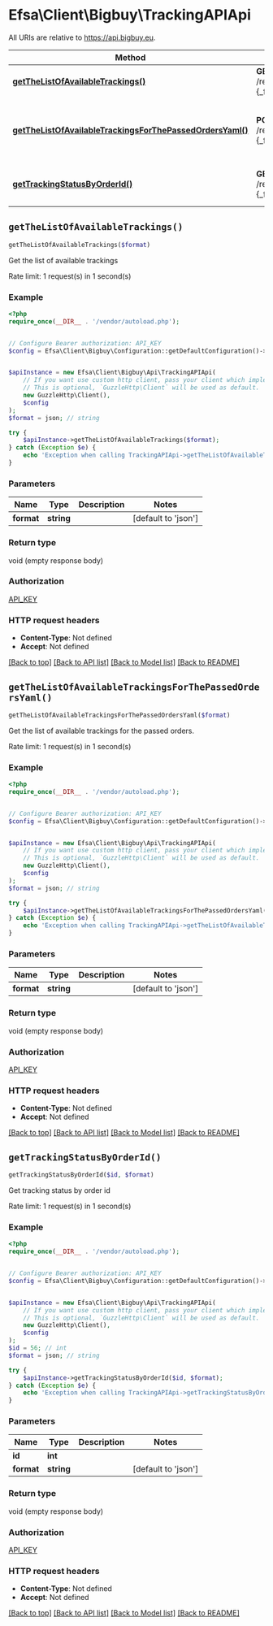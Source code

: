 # Efsa\Client\Bigbuy\TrackingAPIApi

All URIs are relative to https://api.bigbuy.eu.

Method | HTTP request | Description
------------- | ------------- | -------------
[**getTheListOfAvailableTrackings()**](TrackingAPIApi.md#getTheListOfAvailableTrackings) | **GET** /rest/tracking/carriers.{_format} | Get the list of available trackings
[**getTheListOfAvailableTrackingsForThePassedOrdersYaml()**](TrackingAPIApi.md#getTheListOfAvailableTrackingsForThePassedOrdersYaml) | **POST** /rest/tracking/orders.{_format} | Get the list of available trackings for the passed orders.
[**getTrackingStatusByOrderId()**](TrackingAPIApi.md#getTrackingStatusByOrderId) | **GET** /rest/tracking/order/{id}.{_format} | Get tracking status by order id


## `getTheListOfAvailableTrackings()`

```php
getTheListOfAvailableTrackings($format)
```

Get the list of available trackings

Rate limit: 1 request(s) in 1 second(s)

### Example

```php
<?php
require_once(__DIR__ . '/vendor/autoload.php');


// Configure Bearer authorization: API_KEY
$config = Efsa\Client\Bigbuy\Configuration::getDefaultConfiguration()->setAccessToken('YOUR_ACCESS_TOKEN');


$apiInstance = new Efsa\Client\Bigbuy\Api\TrackingAPIApi(
    // If you want use custom http client, pass your client which implements `GuzzleHttp\ClientInterface`.
    // This is optional, `GuzzleHttp\Client` will be used as default.
    new GuzzleHttp\Client(),
    $config
);
$format = json; // string

try {
    $apiInstance->getTheListOfAvailableTrackings($format);
} catch (Exception $e) {
    echo 'Exception when calling TrackingAPIApi->getTheListOfAvailableTrackings: ', $e->getMessage(), PHP_EOL;
}
```

### Parameters

Name | Type | Description  | Notes
------------- | ------------- | ------------- | -------------
 **format** | **string**|  | [default to &#39;json&#39;]

### Return type

void (empty response body)

### Authorization

[API_KEY](../../README.md#API_KEY)

### HTTP request headers

- **Content-Type**: Not defined
- **Accept**: Not defined

[[Back to top]](#) [[Back to API list]](../../README.md#endpoints)
[[Back to Model list]](../../README.md#models)
[[Back to README]](../../README.md)

## `getTheListOfAvailableTrackingsForThePassedOrdersYaml()`

```php
getTheListOfAvailableTrackingsForThePassedOrdersYaml($format)
```

Get the list of available trackings for the passed orders.

Rate limit: 1 request(s) in 1 second(s)

### Example

```php
<?php
require_once(__DIR__ . '/vendor/autoload.php');


// Configure Bearer authorization: API_KEY
$config = Efsa\Client\Bigbuy\Configuration::getDefaultConfiguration()->setAccessToken('YOUR_ACCESS_TOKEN');


$apiInstance = new Efsa\Client\Bigbuy\Api\TrackingAPIApi(
    // If you want use custom http client, pass your client which implements `GuzzleHttp\ClientInterface`.
    // This is optional, `GuzzleHttp\Client` will be used as default.
    new GuzzleHttp\Client(),
    $config
);
$format = json; // string

try {
    $apiInstance->getTheListOfAvailableTrackingsForThePassedOrdersYaml($format);
} catch (Exception $e) {
    echo 'Exception when calling TrackingAPIApi->getTheListOfAvailableTrackingsForThePassedOrdersYaml: ', $e->getMessage(), PHP_EOL;
}
```

### Parameters

Name | Type | Description  | Notes
------------- | ------------- | ------------- | -------------
 **format** | **string**|  | [default to &#39;json&#39;]

### Return type

void (empty response body)

### Authorization

[API_KEY](../../README.md#API_KEY)

### HTTP request headers

- **Content-Type**: Not defined
- **Accept**: Not defined

[[Back to top]](#) [[Back to API list]](../../README.md#endpoints)
[[Back to Model list]](../../README.md#models)
[[Back to README]](../../README.md)

## `getTrackingStatusByOrderId()`

```php
getTrackingStatusByOrderId($id, $format)
```

Get tracking status by order id

Rate limit: 1 request(s) in 1 second(s)

### Example

```php
<?php
require_once(__DIR__ . '/vendor/autoload.php');


// Configure Bearer authorization: API_KEY
$config = Efsa\Client\Bigbuy\Configuration::getDefaultConfiguration()->setAccessToken('YOUR_ACCESS_TOKEN');


$apiInstance = new Efsa\Client\Bigbuy\Api\TrackingAPIApi(
    // If you want use custom http client, pass your client which implements `GuzzleHttp\ClientInterface`.
    // This is optional, `GuzzleHttp\Client` will be used as default.
    new GuzzleHttp\Client(),
    $config
);
$id = 56; // int
$format = json; // string

try {
    $apiInstance->getTrackingStatusByOrderId($id, $format);
} catch (Exception $e) {
    echo 'Exception when calling TrackingAPIApi->getTrackingStatusByOrderId: ', $e->getMessage(), PHP_EOL;
}
```

### Parameters

Name | Type | Description  | Notes
------------- | ------------- | ------------- | -------------
 **id** | **int**|  |
 **format** | **string**|  | [default to &#39;json&#39;]

### Return type

void (empty response body)

### Authorization

[API_KEY](../../README.md#API_KEY)

### HTTP request headers

- **Content-Type**: Not defined
- **Accept**: Not defined

[[Back to top]](#) [[Back to API list]](../../README.md#endpoints)
[[Back to Model list]](../../README.md#models)
[[Back to README]](../../README.md)
